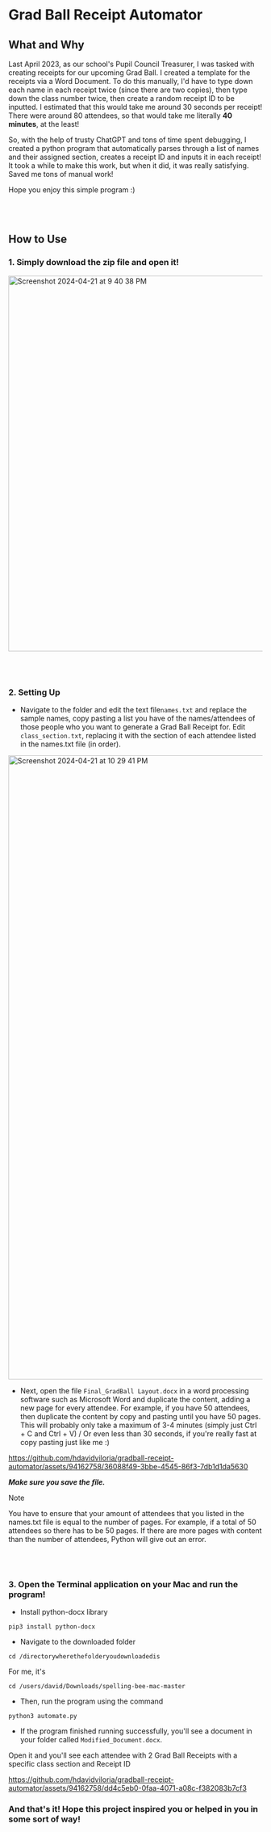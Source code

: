# Grad Ball Receipt Automator


## What and Why

Last April 2023, as our school's Pupil Council Treasurer, I was tasked with creating receipts for our upcoming Grad Ball. I created a template for the receipts via a Word Document. To do this manually, I'd have to type down each name in each receipt twice (since there are two copies), then type down the class number twice, then create a random receipt ID to be inputted. I estimated that this would take me around 30 seconds per receipt! There were around 80 attendees, so that would take me literally **40 minutes**, at the least!


So, with the help of trusty ChatGPT and tons of time spent debugging, I created a python program that automatically parses through a list of names and their assigned section, creates a receipt ID and inputs it in each receipt! It took a while to make this work, but when it did, it was really satisfying. Saved me tons of manual work!


Hope you enjoy this simple program :)

<br></br>

## How to Use

### 1. Simply download the zip file and open it!

  
<img width="744" alt="Screenshot 2024-04-21 at 9 40 38 PM" src="https://github.com/hdavidviloria/gradball-receipt-automator/assets/94162758/78af6694-66d1-4ab2-9b05-cd837c5bc075">

<br></br>





### 2. Setting Up

- Navigate to the folder and edit the text file```names.txt``` and replace the sample names, copy pasting a list you have of the names/attendees of those people who you want to generate a Grad Ball Receipt for. Edit ```class_section.txt```, replacing it with the section of each attendee listed in the names.txt file (in order).

<img width="1236" alt="Screenshot 2024-04-21 at 10 29 41 PM" src="https://github.com/hdavidviloria/gradball-receipt-automator/assets/94162758/2475354e-4ccd-4e28-ac06-2f62acf90f92">


- Next, open the file ```Final_GradBall Layout.docx``` in a word processing software such as Microsoft Word and duplicate the content, adding a new page for every attendee. For example, if you have 50 attendees, then duplicate the content by copy and pasting until you have 50 pages. This will probably only take a maximum of 3-4 minutes (simply just Ctrl + C and Ctrl + V) / Or even less than 30 seconds, if you're really fast at copy pasting just like me :)



https://github.com/hdavidviloria/gradball-receipt-automator/assets/94162758/36088f49-3bbe-4545-86f3-7db1d1da5630




***Make sure you save the file.***





> [!NOTE]  
> You have to ensure that your amount of attendees that you listed in the names.txt file is equal to the number of pages. For example, if a total of 50 attendees so there has to be 50 pages. If there are more pages with content than the number of attendees, Python will give out an error.


<br></br>

### 3. Open the Terminal application on your Mac and run the program!



- Install python-docx library

```
pip3 install python-docx
```



- Navigate to the downloaded folder

```
cd /directorywherethefolderyoudownloadedis
```

For me, it's 
```
cd /users/david/Downloads/spelling-bee-mac-master
```

- Then, run the program using the command 
```
python3 automate.py
```




- If the program finished running successfully, you'll see a document in your folder called ```Modified_Document.docx```.

 Open it and you'll see each attendee with 2 Grad Ball Receipts with a specific class section and Receipt ID



https://github.com/hdavidviloria/gradball-receipt-automator/assets/94162758/dd4c5eb0-0faa-4071-a08c-f382083b7cf3



### And that's it! Hope this project inspired you or helped in you in some sort of way!
